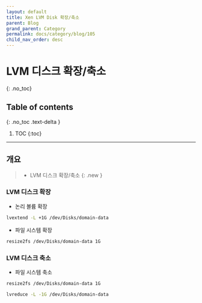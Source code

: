 ```yaml
---
layout: default
title: Xen LVM Disk 확장/축소
parent: Blog
grand_parent: Category
permalink: docs/category/blog/105
child_nav_order: desc
---
```

# LVM 디스크 확장/축소
{: .no_toc}

## Table of contents
{: .no_toc .text-delta }

1. TOC
{:toc}

---
## 개요

> - LVM 디스크 확장/축소
{: .new }

### LVM 디스크 확장

- 논리 볼륨 확장

```bash
lvextend -L +1G /dev/Disks/domain-data
```

- 파일 시스템 확장

```bash
resize2fs /dev/Disks/domain-data 1G
```

### LVM 디스크 축소

- 파일 시스템 축소

```bash
resize2fs /dev/Disks/domain-data 1G
```

```bash
lvreduce -L -1G /dev/Disks/domain-data
```
